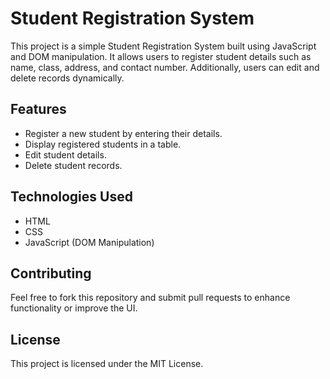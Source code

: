 # Student Registration System

This project is a simple Student Registration System built using JavaScript and DOM manipulation. It allows users to register student details such as name, class, address, and contact number. Additionally, users can edit and delete records dynamically.

## Features
- Register a new student by entering their details.
- Display registered students in a table.
- Edit student details.
- Delete student records.

## Technologies Used
- HTML
- CSS
- JavaScript (DOM Manipulation)

## Contributing
Feel free to fork this repository and submit pull requests to enhance functionality or improve the UI.

## License
This project is licensed under the MIT License.

